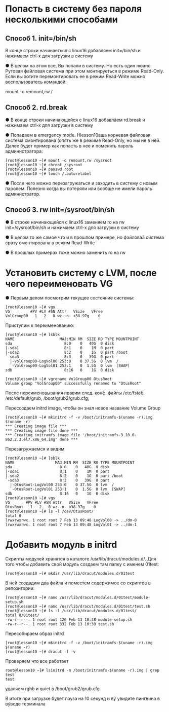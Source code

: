  # Попасть в систему без пароля несколькими способами

## Способ 1. init=/bin/sh

В конце строки начинаеться с linux16 добавляем init=/bin/sh и нажимаем сtrl-x для
загрузки в систему

● В целом на этом все, Вы попали в систему. Но есть один нюанс. Рутовая файловая
система при этом монтируеться в режиме Read-Only. Если вы хотите перемонтировать ее в
режим Read-Write можно воспользоватесь командой:

mount -o remount,rw /

## Способ 2. rd.break

● В конце строки начинающейся с linux16 добавлāем rd.break и нажимаем сtrl-x для
загрузки в систему

● Попадаем в emergency mode. Нlesson10аша корневая файловая система смонтирована (опять же
в режиме Read-Only, но мы не в ней. Далее будет пример как попасть в нее и поменять
пароль администратора:

    [root@lesson10 ~]# mount -o remount,rw /sysroot
    [root@lesson10 ~]# chroot /sysroot
    [root@lesson10 ~]# passwd root
    [root@lesson10 ~]# touch /.autorelabel

● После чего можно перезагружаться и заходить в систему с новым паролем. Полезно
когда вы потеряли или вообще не имели пароль администратор.

## Способ 3. rw init=/sysroot/bin/sh

● В строке начинающейся с linux16 заменяем ro на rw init=/sysroot/bin/sh и нажимаем сtrl-x
для загрузки в систему

● В целом то же самое что и в прошлом примере, но файловаā система сразу
смонтирована в режим Read-Write

● В прошлых примерах тоже можно заменить ro на rw

# Установить систему с LVM, после чего переименовать VG

● Первым делом посмотрим текущее состояние системы:

   
    [root@lesson10 ~]# vgs
    VG         #PV #LV #SN Attr   VSize   VFree
    VolGroup00   1   2   0 wz--n- <38.97g    0 
    
 Приступим к переименованию:
   
    [root@lesson10 ~]# lsblk
    NAME                    MAJ:MIN RM  SIZE RO TYPE MOUNTPOINT
    sda                       8:0    0   40G  0 disk 
    |-sda1                    8:1    0    1M  0 part 
    |-sda2                    8:2    0    1G  0 part /boot
    `-sda3                    8:3    0   39G  0 part 
      |-VolGroup00-LogVol00 253:0    0 37.5G  0 lvm  /
      `-VolGroup00-LogVol01 253:1    0  1.5G  0 lvm  [SWAP]
    sdb                       8:16   0    1G  0 disk 

    [root@lesson10 ~]# vgrename VolGroup00 OtusRoot
    Volume group "VolGroup00" successfully renamed to "OtusRoot"

 После переименовывания правим след. конф. файлы /etc/fstab, /etc/default/grub, /boot/grub2/grub.cfg;

 Пересоздаем initrd image, чтобы он знал новое название Volume Group
    
    [root@lesson10 ~]# mkinitrd -f -v /boot/initramfs-$(uname -r).img $(uname -r)
    *** Creating image file ***
    *** Creating image file done ***
    *** Creating initramfs image file '/boot/initramfs-3.10.0-862.2.3.el7.x86_64.img' done ***
Перезагружаемся и видим 

    [root@lesson10 ~]# lsblk
    NAME                  MAJ:MIN RM  SIZE RO TYPE MOUNTPOINT
    sda                     8:0    0   40G  0 disk 
    |-sda1                  8:1    0    1M  0 part 
    |-sda2                  8:2    0    1G  0 part /boot
    `-sda3                  8:3    0   39G  0 part 
      |-OtusRoot-LogVol00 253:0    0 37.5G  0 lvm  /
      `-OtusRoot-LogVol01 253:1    0  1.5G  0 lvm  [SWAP]
    sdb                     8:16   0    1G  0 disk 
    [root@lesson10 ~]# vgs
    VG       #PV #LV #SN Attr   VSize   VFree
    OtusRoot   1   2   0 wz--n- <38.97g    0 
    [root@lesson10 ~]# ls -l /dev/OtusRoot/
    total 0
    lrwxrwxrwx. 1 root root 7 Feb 13 09:48 LogVol00 -> ../dm-0
    lrwxrwxrwx. 1 root root 7 Feb 13 09:48 LogVol01 -> ../dm-1


 # Добавить модуль в initrd

 Скрипты модулей хранятся в каталоге /usr/lib/dracut/modules.d/. Для того чтобы
 добавить свой модуль создаем там папку с именем 01test:

    [root@lesson10 ~]# mkdir /usr/lib/dracut/modules.d/01test

В ней создадим два файла и поместем содержимое со скриптов в репозитории:

    [root@lesson10 ~]# nano /usr/lib/dracut/modules.d/01test/module-setup.sh
    [root@lesson10 ~]# nano /usr/lib/dracut/modules.d/01test/test.sh
    [root@lesson10 ~]# ls -l /usr/lib/dracut/modules.d/01test/
    total 8/01test/
    -rw-r--r--. 1 root root 126 Feb 13 10:38 module-setup.sh
    -rw-r--r--. 1 root root 332 Feb 13 10:39 test.sh

 Пересобираем образ initrd
 
    [root@lesson10 ~]# mkinitrd -f -v /boot/initramfs-$(uname -r).img $(uname -r)
    [root@lesson10 ~]# dracut -f -v

 Проверяем что все работает

    root@lesson10 ~]# lsinitrd -m /boot/initramfs-$(uname -r).img | grep test
    test

 удаляем rghb и quiet в /boot/grub2/grub.cfg

 В итоге при загрузке будет пауза на 10 секунд и вý увидите пингвина в вýводе
терминала


